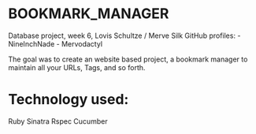 BOOKMARK_MANAGER
================


Database project, week 6, Lovis Schultze / Merve Silk
GitHub profiles:
                - NineInchNade
                - Mervodactyl

The goal was to create an website based project, a bookmark manager to maintain all your URLs, Tags, and so forth.


Technology used:
================

Ruby
Sinatra
Rspec
Cucumber 

